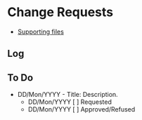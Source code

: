 # Change Requests

- [Supporting files](../04-change-requests)

## Log

## To Do

- DD/Mon/YYYY - Title: Description.
  - DD/Mon/YYYY [ ] Requested
  - DD/Mon/YYYY [ ] Approved/Refused
